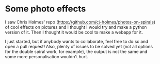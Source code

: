 # Some photo effects

I saw Chris Holmes' repo (https://github.com/cj-holmes/photos-on-spirals) of cool effects on pictures and I thought I would try and make a python version of it.
Then I thought it would be cool to make a webapp for it.

I just started, but if anybody wants to collaborate, feel free to do so and open a pull request!
Also, plenty of issues to be solved yet (not all options for the double spiral work, for example), the output is not the same and some more personalisation wouldn't hurt.
